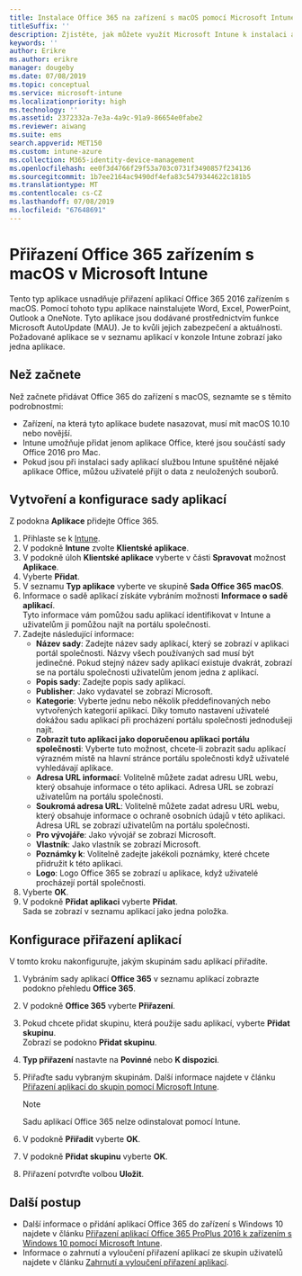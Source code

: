 ```yaml
---
title: Instalace Office 365 na zařízení s macOS pomocí Microsoft Intune
titleSuffix: ''
description: Zjistěte, jak můžete využít Microsoft Intune k instalaci aplikací Office 365 na zařízení s macOS.
keywords: ''
author: Erikre
ms.author: erikre
manager: dougeby
ms.date: 07/08/2019
ms.topic: conceptual
ms.service: microsoft-intune
ms.localizationpriority: high
ms.technology: ''
ms.assetid: 2372332a-7e3a-4a9c-91a9-86654e0fabe2
ms.reviewer: aiwang
ms.suite: ems
search.appverid: MET150
ms.custom: intune-azure
ms.collection: M365-identity-device-management
ms.openlocfilehash: ee0f3d4766f29f53a703c0731f3490857f234136
ms.sourcegitcommit: 1b7ee2164ac9490df4efa83c5479344622c181b5
ms.translationtype: MT
ms.contentlocale: cs-CZ
ms.lasthandoff: 07/08/2019
ms.locfileid: "67648691"
---
```

# <a name="assign-office-365-to-macos-devices-with-microsoft-intune"></a>Přiřazení Office 365 zařízením s macOS v Microsoft Intune

Tento typ aplikace usnadňuje přiřazení aplikací Office 365 2016 zařízením s macOS. Pomocí tohoto typu aplikace nainstalujete Word, Excel, PowerPoint, Outlook a OneNote. Tyto aplikace jsou dodávané prostřednictvím funkce Microsoft AutoUpdate (MAU). Je to kvůli jejich zabezpečení a aktuálnosti. Požadované aplikace se v seznamu aplikací v konzole Intune zobrazí jako jedna aplikace.


## <a name="before-you-start"></a>Než začnete

Než začnete přidávat Office 365 do zařízení s macOS, seznamte se s těmito podrobnostmi:

- Zařízení, na která tyto aplikace budete nasazovat, musí mít macOS 10.10 nebo novější.
- Intune umožňuje přidat jenom aplikace Office, které jsou součástí sady Office 2016 pro Mac.
- Pokud jsou při instalaci sady aplikací službou Intune spuštěné nějaké aplikace Office, můžou uživatelé přijít o data z neuložených souborů.

## <a name="create-and-configure-the-app-suite"></a>Vytvoření a konfigurace sady aplikací

Z podokna **Aplikace** přidejte Office 365.
1. Přihlaste se k [Intune](https://go.microsoft.com/fwlink/?linkid=2090973).
3. V podokně **Intune** zvolte **Klientské aplikace**.
4. V podokně úloh **Klientské aplikace** vyberte v části **Spravovat** možnost **Aplikace**. 
5. Vyberte **Přidat**.
6. V seznamu **Typ aplikace** vyberte ve skupině **Sada Office 365** **macOS**.
7. Informace o sadě aplikací získáte vybráním možnosti **Informace o sadě aplikací**.  
    Tyto informace vám pomůžou sadu aplikací identifikovat v Intune a uživatelům ji pomůžou najít na portálu společnosti.
8. Zadejte následující informace:
    - **Název sady**: Zadejte název sady aplikací, který se zobrazí v aplikaci portál společnosti. Názvy všech používaných sad musí být jedinečné. Pokud stejný název sady aplikací existuje dvakrát, zobrazí se na portálu společnosti uživatelům jenom jedna z aplikací.
    - **Popis sady**: Zadejte popis sady aplikací.
    - **Publisher**: Jako vydavatel se zobrazí Microsoft.
    - **Kategorie**: Vyberte jednu nebo několik předdefinovaných nebo vytvořených kategorií aplikací. Díky tomuto nastavení uživatelé dokážou sadu aplikací při procházení portálu společnosti jednodušeji najít.
    - **Zobrazit tuto aplikaci jako doporučenou aplikaci portálu společnosti**: Vyberte tuto možnost, chcete-li zobrazit sadu aplikací výrazném místě na hlavní stránce portálu společnosti když uživatelé vyhledávají aplikace.
    - **Adresa URL informací**: Volitelně můžete zadat adresu URL webu, který obsahuje informace o této aplikaci. Adresa URL se zobrazí uživatelům na portálu společnosti.
    - **Soukromá adresa URL**: Volitelně můžete zadat adresu URL webu, který obsahuje informace o ochraně osobních údajů v této aplikaci. Adresa URL se zobrazí uživatelům na portálu společnosti.
    - **Pro vývojáře**: Jako vývojář se zobrazí Microsoft.
    - **Vlastník**: Jako vlastník se zobrazí Microsoft.
    - **Poznámky k**: Volitelně zadejte jakékoli poznámky, které chcete přidružit k této aplikaci.
    - **Logo**: Logo Office 365 se zobrazí u aplikace, když uživatelé procházejí portál společnosti.
9. Vyberte **OK**.
10. V podokně **Přidat aplikaci** vyberte **Přidat**.  
    Sada se zobrazí v seznamu aplikací jako jedna položka.

## <a name="configure-app-assignments"></a>Konfigurace přiřazení aplikací

V tomto kroku nakonfigurujte, jakým skupinám sadu aplikací přiřadíte. 

1. Vybráním sady aplikací **Office 365** v seznamu aplikací zobrazte podokno přehledu **Office 365**.
2. V podokně **Office 365** vyberte **Přiřazení**.
3. Pokud chcete přidat skupinu, která použije sadu aplikací, vyberte **Přidat skupinu**.  
    Zobrazí se podokno **Přidat skupinu**.
4. **Typ přiřazení** nastavte na **Povinné** nebo **K dispozici**.
5. Přiřaďte sadu vybraným skupinám. Další informace najdete v článku [Přiřazení aplikací do skupin pomocí Microsoft Intune](apps-deploy.md).

    >[!Note]
    > Sadu aplikací Office 365 nelze odinstalovat pomocí Intune.

5. V podokně **Přiřadit** vyberte **OK**.
6. V podokně **Přidat skupinu** vyberte **OK**.
7. Přiřazení potvrďte volbou **Uložit**.

## <a name="next-steps"></a>Další postup

- Další informace o přidání aplikací Office 365 do zařízení s Windows 10 najdete v článku [Přiřazení aplikací Office 365 ProPlus 2016 k zařízením s Windows 10 pomocí Microsoft Intune](apps-add-office365.md).
- Informace o zahrnutí a vyloučení přiřazení aplikací ze skupin uživatelů najdete v článku [Zahrnutí a vyloučení přiřazení aplikací](apps-inc-exl-assignments.md).
